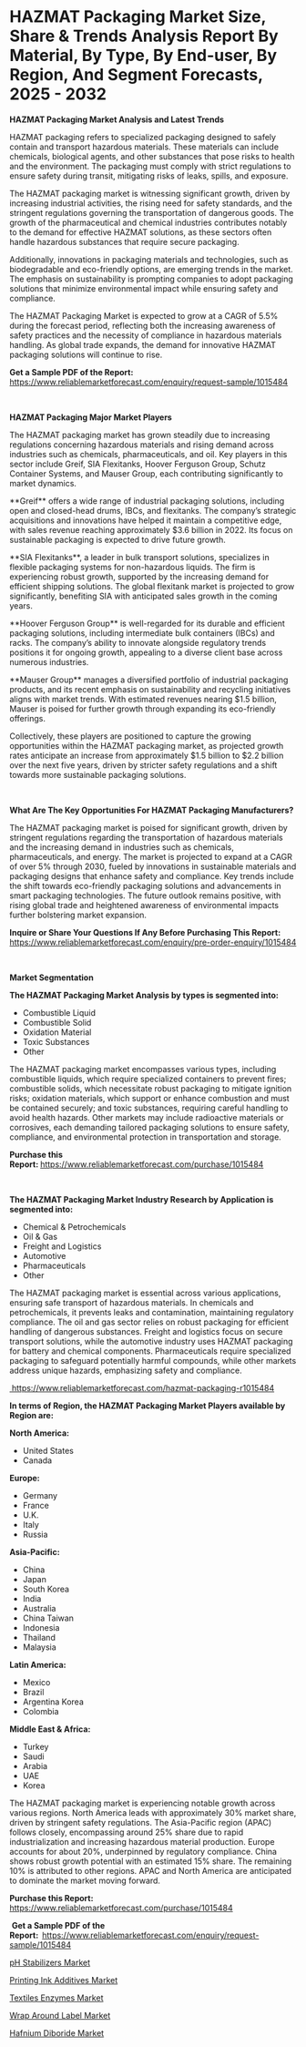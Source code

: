 <p><h1>HAZMAT Packaging Market Size, Share & Trends Analysis Report By Material, By Type, By End-user, By Region, And Segment Forecasts, 2025 - 2032</h1></p><p><strong>HAZMAT Packaging Market Analysis and Latest Trends</strong></p>
<p><p>HAZMAT packaging refers to specialized packaging designed to safely contain and transport hazardous materials. These materials can include chemicals, biological agents, and other substances that pose risks to health and the environment. The packaging must comply with strict regulations to ensure safety during transit, mitigating risks of leaks, spills, and exposure.</p><p>The HAZMAT packaging market is witnessing significant growth, driven by increasing industrial activities, the rising need for safety standards, and the stringent regulations governing the transportation of dangerous goods. The growth of the pharmaceutical and chemical industries contributes notably to the demand for effective HAZMAT solutions, as these sectors often handle hazardous substances that require secure packaging.</p><p>Additionally, innovations in packaging materials and technologies, such as biodegradable and eco-friendly options, are emerging trends in the market. The emphasis on sustainability is prompting companies to adopt packaging solutions that minimize environmental impact while ensuring safety and compliance.</p><p>The HAZMAT Packaging Market is expected to grow at a CAGR of 5.5% during the forecast period, reflecting both the increasing awareness of safety practices and the necessity of compliance in hazardous materials handling. As global trade expands, the demand for innovative HAZMAT packaging solutions will continue to rise.</p></p>
<p><strong>Get a Sample PDF of the Report:&nbsp;</strong> <a href="https://www.reliablemarketforecast.com/enquiry/request-sample/1015484?utm_campaign=1900&utm_medium=2&utm_source=Github&utm_content=ia&utm_term=31032025&utm_id=hazmat-packaging">https://www.reliablemarketforecast.com/enquiry/request-sample/1015484</a></p>
<p>&nbsp;</p>
<p><strong>HAZMAT Packaging Major Market Players</strong></p>
<p><p>The HAZMAT packaging market has grown steadily due to increasing regulations concerning hazardous materials and rising demand across industries such as chemicals, pharmaceuticals, and oil. Key players in this sector include Greif, SIA Flexitanks, Hoover Ferguson Group, Schutz Container Systems, and Mauser Group, each contributing significantly to market dynamics.</p><p>**Greif** offers a wide range of industrial packaging solutions, including open and closed-head drums, IBCs, and flexitanks. The company’s strategic acquisitions and innovations have helped it maintain a competitive edge, with sales revenue reaching approximately $3.6 billion in 2022. Its focus on sustainable packaging is expected to drive future growth.</p><p>**SIA Flexitanks**, a leader in bulk transport solutions, specializes in flexible packaging systems for non-hazardous liquids. The firm is experiencing robust growth, supported by the increasing demand for efficient shipping solutions. The global flexitank market is projected to grow significantly, benefiting SIA with anticipated sales growth in the coming years.</p><p>**Hoover Ferguson Group** is well-regarded for its durable and efficient packaging solutions, including intermediate bulk containers (IBCs) and racks. The company’s ability to innovate alongside regulatory trends positions it for ongoing growth, appealing to a diverse client base across numerous industries.</p><p>**Mauser Group** manages a diversified portfolio of industrial packaging products, and its recent emphasis on sustainability and recycling initiatives aligns with market trends. With estimated revenues nearing $1.5 billion, Mauser is poised for further growth through expanding its eco-friendly offerings.</p><p>Collectively, these players are positioned to capture the growing opportunities within the HAZMAT packaging market, as projected growth rates anticipate an increase from approximately $1.5 billion to $2.2 billion over the next five years, driven by stricter safety regulations and a shift towards more sustainable packaging solutions.</p></p>
<p>&nbsp;</p>
<p><strong>What Are The Key Opportunities For HAZMAT Packaging Manufacturers?</strong></p>
<p><p>The HAZMAT packaging market is poised for significant growth, driven by stringent regulations regarding the transportation of hazardous materials and the increasing demand in industries such as chemicals, pharmaceuticals, and energy. The market is projected to expand at a CAGR of over 5% through 2030, fueled by innovations in sustainable materials and packaging designs that enhance safety and compliance. Key trends include the shift towards eco-friendly packaging solutions and advancements in smart packaging technologies. The future outlook remains positive, with rising global trade and heightened awareness of environmental impacts further bolstering market expansion.</p></p>
<p><strong>Inquire or Share Your Questions If Any Before Purchasing This Report:</strong> <a href="https://www.reliablemarketforecast.com/enquiry/pre-order-enquiry/1015484?utm_campaign=1900&utm_medium=2&utm_source=Github&utm_content=ia&utm_term=31032025&utm_id=hazmat-packaging">https://www.reliablemarketforecast.com/enquiry/pre-order-enquiry/1015484</a></p>
<p>&nbsp;</p>
<p><strong>Market Segmentation</strong></p>
<p><strong>The HAZMAT Packaging Market Analysis by types is segmented into:</strong></p>
<p><ul><li>Combustible Liquid</li><li>Combustible Solid</li><li>Oxidation Material</li><li>Toxic Substances</li><li>Other</li></ul></p>
<p><p>The HAZMAT packaging market encompasses various types, including combustible liquids, which require specialized containers to prevent fires; combustible solids, which necessitate robust packaging to mitigate ignition risks; oxidation materials, which support or enhance combustion and must be contained securely; and toxic substances, requiring careful handling to avoid health hazards. Other markets may include radioactive materials or corrosives, each demanding tailored packaging solutions to ensure safety, compliance, and environmental protection in transportation and storage.</p></p>
<p><strong>Purchase this Report:&nbsp;</strong><a href="https://www.reliablemarketforecast.com/purchase/1015484?utm_campaign=1900&utm_medium=2&utm_source=Github&utm_content=ia&utm_term=31032025&utm_id=hazmat-packaging">https://www.reliablemarketforecast.com/purchase/1015484</a></p>
<p>&nbsp;</p>
<p><strong>The HAZMAT Packaging Market Industry Research by Application is segmented into:</strong></p>
<p><ul><li>Chemical & Petrochemicals</li><li>Oil & Gas</li><li>Freight and Logistics</li><li>Automotive</li><li>Pharmaceuticals</li><li>Other</li></ul></p>
<p><p>The HAZMAT packaging market is essential across various applications, ensuring safe transport of hazardous materials. In chemicals and petrochemicals, it prevents leaks and contamination, maintaining regulatory compliance. The oil and gas sector relies on robust packaging for efficient handling of dangerous substances. Freight and logistics focus on secure transport solutions, while the automotive industry uses HAZMAT packaging for battery and chemical components. Pharmaceuticals require specialized packaging to safeguard potentially harmful compounds, while other markets address unique hazards, emphasizing safety and compliance.</p></p>
<p><a href="https://www.reliablemarketforecast.com/hazmat-packaging-r1015484?utm_campaign=1900&utm_medium=2&utm_source=Github&utm_content=ia&utm_term=31032025&utm_id=hazmat-packaging">&nbsp;https://www.reliablemarketforecast.com/hazmat-packaging-r1015484</a></p>
<p><strong>In terms of Region, the HAZMAT Packaging Market Players available by Region are:</strong></p>
<p>
    <p> <strong> North America: </strong>
        <ul>
            <li>United States</li>
            <li>Canada</li>
        </ul>
        </p> 
    <p> <strong> Europe: </strong>
        <ul>
            <li>Germany</li>
            <li>France</li>
            <li>U.K.</li>
            <li>Italy</li>
            <li>Russia</li>
        </ul>
        </p> 
    <p> <strong> Asia-Pacific: </strong>
        <ul>
            <li>China</li>
            <li>Japan</li>
            <li>South Korea</li>
            <li>India</li>
            <li>Australia</li>
            <li>China Taiwan</li>
            <li>Indonesia</li>
            <li>Thailand</li>
            <li>Malaysia</li>
        </ul>
        </p> 
    <p> <strong> Latin America: </strong>
        <ul>
            <li>Mexico</li>
            <li>Brazil</li>
            <li>Argentina Korea</li>
            <li>Colombia</li>
        </ul>
        </p> 
    <p> <strong> Middle East & Africa: </strong>
        <ul>
            <li>Turkey</li>
            <li>Saudi</li>
            <li>Arabia</li>
            <li>UAE</li>
            <li>Korea</li>
        </ul>
    </p>
    </p>
<p><p>The HAZMAT packaging market is experiencing notable growth across various regions. North America leads with approximately 30% market share, driven by stringent safety regulations. The Asia-Pacific region (APAC) follows closely, encompassing around 25% share due to rapid industrialization and increasing hazardous material production. Europe accounts for about 20%, underpinned by regulatory compliance. China shows robust growth potential with an estimated 15% share. The remaining 10% is attributed to other regions. APAC and North America are anticipated to dominate the market moving forward.</p></p>
<p><strong>Purchase this Report: </strong><a href="https://www.reliablemarketforecast.com/purchase/1015484?utm_campaign=1900&utm_medium=2&utm_source=Github&utm_content=ia&utm_term=31032025&utm_id=hazmat-packaging">https://www.reliablemarketforecast.com/purchase/1015484</a></p>
<p>&nbsp;<strong>Get a Sample PDF of the Report:&nbsp;&nbsp;</strong><a href="https://www.reliablemarketforecast.com/enquiry/request-sample/1015484?utm_campaign=1900&utm_medium=2&utm_source=Github&utm_content=ia&utm_term=31032025&utm_id=hazmat-packaging">https://www.reliablemarketforecast.com/enquiry/request-sample/1015484</a></p>
<p><strong></strong></p>
<p><p><a href="https://github.com/rogetspate12/Market-Research-Report-List-1/blob/main/ph-stabilizers-market.md?utm_campaign=1900&utm_medium=2&utm_source=Github&utm_content=ia&utm_term=31032025&utm_id=hazmat-packaging">pH Stabilizers Market</a></p><p><a href="https://github.com/iontahoehlct/Market-Research-Report-List-1/blob/main/printing-ink-additives-market.md?utm_campaign=1900&utm_medium=2&utm_source=Github&utm_content=ia&utm_term=31032025&utm_id=hazmat-packaging">Printing Ink Additives Market</a></p><p><a href="https://github.com/alawnhvicay/Market-Research-Report-List-1/blob/main/textiles-enzymes-market.md?utm_campaign=1900&utm_medium=2&utm_source=Github&utm_content=ia&utm_term=31032025&utm_id=hazmat-packaging">Textiles Enzymes Market</a></p><p><a href="https://github.com/sahoolipko6f/Market-Research-Report-List-1/blob/main/wrap-around-label-market.md?utm_campaign=1900&utm_medium=2&utm_source=Github&utm_content=ia&utm_term=31032025&utm_id=hazmat-packaging">Wrap Around Label Market</a></p><p><a href="https://github.com/ranewknaller/Market-Research-Report-List-1/blob/main/hafnium-diboride-market.md?utm_campaign=1900&utm_medium=2&utm_source=Github&utm_content=ia&utm_term=31032025&utm_id=hazmat-packaging">Hafnium Diboride Market</a></p></p>